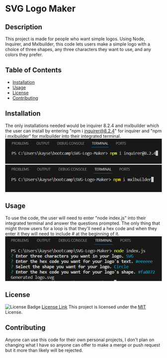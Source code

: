# SVG Logo Maker

## Description
This project is made for people who want simple logos. Using Node, Inquirer, and Mxlbuilder, this code lets users make a simple logo with a choice of three shapes, any three characters they want to use, and any colors they prefer.

## Table of Contents
- [Installation](#installation)
- [Usage](#usage)
- [License](#license)
- [Contributing](#contributing)

## Installation
The only installations needed would be inquirer 8.2.4 and mxlbuilder which the user can install by entering "npm i inquirer@8.2.4" for inquirer and "npm i mxlbuilder" for mxlbuilder into their integrated terminal.
![Screenshot example of how to install inquirer](image-assets/00.png)
![Screenshot example of how to install mxlbuilder](image-assets/01.png)


## Usage
To use the code, the user will need to enter "node index.js" into their integrated terminal and answer the questions prompted. The only thing that might throw users for a loop is that they'll need a hex code and when they enter it they will need to include # at the beginning of it.
![Screenshot example of how to run the code and answer prompted questions](image-assets/02.png)

## License
![License Badge](https://img.shields.io/badge/License-MIT-yellow.svg)
[License Link](https://opensource.org/licenses/MIT)
This project is licensed under the [MIT](LICENSE) License.

## Contributing
Anyone can use this code for their own personal projects, I don't plan on changing what I have so anyone can offer to make a merge or push request but it more than likely will be rejected.
